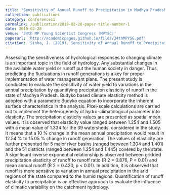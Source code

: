 ```yaml
---
title: "Sensitivity of Annual Runoff to Precipitation in Madhya Pradesh, India."
collection: publications
category: conferences1
permalink: /publication/2019-02-28-paper-title-number-1
date: 2019-02-28
venue: '34th MP Young Scientist Congress (MPYSC)'
paperurl: 'http://academicpages.github.io/files/34thMPYSG.pdf' 
citation: 'Sinha, J. (2019). Sensitivity of Annual Runoff to Precipitation in Madhya Pradesh, India. 34th MP Young Scientist Congress (MPYSC), 28 February-1 March 2019, M.P. Council of Science and Technology, Bhopal. '
---
```


Assessing the sensitiveness of hydrological responses to changing climate is an important topic in the field of hydrology. Any substantial changes in the available water yield or runoff put the human society in danger. Thus, predicting the fluctuations in runoff generations is a key for proper implementation of water management plans. The present study is conducted to evaluate the sensitivity of water yield to variations in the annual precipitation by quantifying precipitation elasticity of runoff in the state of Madhya Pradesh. Budyko based climate elasticity method is adopted with a parametric Budyko equation to incorporate the inherent surface characteristics in the analysis. Pixel-scale calculations are carried out to implement the heterogeneity of hydro-climatological parameter into elasticity. The precipitation elasticity values are presented as spatial mean values. It is observed that elasticity value ranged between 1.254 and 1.505 with a mean value of 1.334 for the 39 watersheds, considered in the study. It means that a 10 % change in the mean annual precipitation would result in 12.54 % to 15.05 % change in runoff generation. The values of elasticity are further presented for 5 major river basins (ranged between 1.304 and 1.401) and the 51 districts (ranged between 1.254 and 1.445) covered by the state. A significant inverse exponential relationship is observed between gridded precipitation elasticity of runoff to runoff ratio (R 2 = 0.876, P < 0.01) and mean annual runoff (R 2 = 0.420, p < 0.01). In addition, it is observed that runoff is more sensitive to variation in annual precipitation in the arid regions of the state compared to the humid regions. Quantification of runoff elasticity to precipitation is an effective approach to evaluate the influence of climatic variability on the catchment hydrology.

